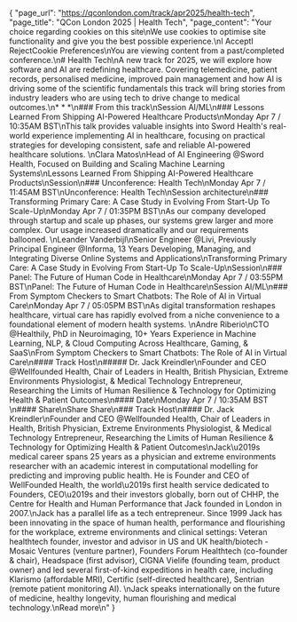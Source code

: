 {
    "page_url": "https://qconlondon.com/track/apr2025/health-tech",
    "page_title": "QCon London 2025 | Health Tech",
    "page_content": "Your choice regarding cookies on this site\nWe use cookies to optimise site functionality and give you the best possible experience.\nI AcceptI RejectCookie Preferences\nYou are viewing content from a past/completed conference.\n# Health Tech\nA new track for 2025, we will explore how software and AI are redefining healthcare. Covering telemedicine, patient records, personalised medicine, improved pain management and how AI is driving some of the scientific fundamentals this track will bring stories from industry leaders who are using tech to drive change to medical outcomes.\n* * *\n### From this track\nSession AI/ML\n### Lessons Learned From Shipping AI-Powered Healthcare Products\nMonday Apr 7 / 10:35AM BST\nThis talk provides valuable insights into Sword Health's real-world experience implementing AI in healthcare, focusing on practical strategies for developing consistent, safe and reliable AI-powered healthcare solutions. \nClara Matos\nHead of AI Engineering @Sword Health, Focused on Building and Scaling Machine Learning Systems\nLessons Learned From Shipping AI-Powered Healthcare Products\nSession\n### Unconference: Health Tech\nMonday Apr 7 / 11:45AM BST\nUnconference: Health Tech\nSession architecture\n### Transforming Primary Care: A Case Study in Evolving From Start-Up To Scale-Up\nMonday Apr 7 / 01:35PM BST\nAs our company developed through startup and scale up phases, our systems grew larger and more complex. Our usage increased dramatically and our requirements ballooned. \nLeander Vanderbijl\nSenior Engineer @Livi, Previously Principal Engineer @Informa, 13 Years Developing, Managing, and Integrating Diverse Online Systems and Applications\nTransforming Primary Care: A Case Study in Evolving From Start-Up To Scale-Up\nSession\n### Panel: The Future of Human Code in Healthcare\nMonday Apr 7 / 03:55PM BST\nPanel: The Future of Human Code in Healthcare\nSession AI/ML\n### From Symptom Checkers to Smart Chatbots: The Role of AI in Virtual Care\nMonday Apr 7 / 05:05PM BST\nAs digital transformation reshapes healthcare, virtual care has rapidly evolved from a niche convenience to a foundational element of modern health systems. \nAndre Riberio\nCTO @Healthily, PhD in Neuroimaging, 10+ Years Experience in Machine Learning, NLP, & Cloud Computing Across Healthcare, Gaming, & SaaS\nFrom Symptom Checkers to Smart Chatbots: The Role of AI in Virtual Care\n#### Track Host\n##### Dr. Jack Kreindler\nFounder and CEO @Wellfounded Health, Chair of Leaders in Health, British Physician, Extreme Environments Physiologist, & Medical Technology Entrepreneur, Researching the Limits of Human Resilience & Technology for Optimizing Health & Patient Outcomes\n#### Date\nMonday Apr 7 / 10:35AM BST \n#### Share\nShare Share\n### Track Host\n#### Dr. Jack Kreindler\nFounder and CEO @Wellfounded Health, Chair of Leaders in Health, British Physician, Extreme Environments Physiologist, & Medical Technology Entrepreneur, Researching the Limits of Human Resilience & Technology for Optimizing Health & Patient Outcomes\nJack\u2019s medical career spans 25 years as a physician and extreme environments researcher with an academic interest in computational modelling for predicting and improving public health. He is Founder and CEO of WellFounded Health, the world\u2019s first health service dedicated to Founders, CEO\u2019s and their investors globally, born out of CHHP, the Centre for Health and Human Performance that Jack founded in London in 2007.\nJack has a parallel life as a tech entrepreneur. Since 1999 Jack has been innovating in the space of human health, performance and flourishing for the workplace, extreme environments and clinical settings: Veteran healthtech founder, investor and advisor in US and UK health/biotech - Mosaic Ventures (venture partner), Founders Forum Healthtech (co-founder & chair), Headspace (first advisor), CIGNA Vielife (founding team, product owner) and led several first-of-kind expeditions in health care, including Klarismo (affordable MRI), Certific (self-directed healthcare), Sentrian (remote patient monitoring AI). \nJack speaks internationally on the future of medicine, healthy longevity, human flourishing and medical technology.\nRead more\n"
}